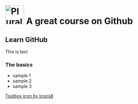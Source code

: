 # <a href='http://pluralsight.com'><img src='https://img.icons8.com/cute-clipart/64/000000/toolbox.png' height='60' alt='Pluralsight Logo' /></a> A great course on Github

## Learn GitHub
This is text

### The basics
- sample 1
- sample 2
- sample 3

<a href="https://icons8.com/icon/119013/toolbox">Toolbox icon by Icons8</a>
